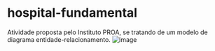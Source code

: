 # hospital-fundamental
Atividade proposta pelo Instituto PROA, se tratando de um modelo de diagrama entidade-relacionamento.
![image](https://user-images.githubusercontent.com/110677792/207987793-0ef2b7e4-a8a4-45aa-9365-6c3a6c46c3f5.png)
